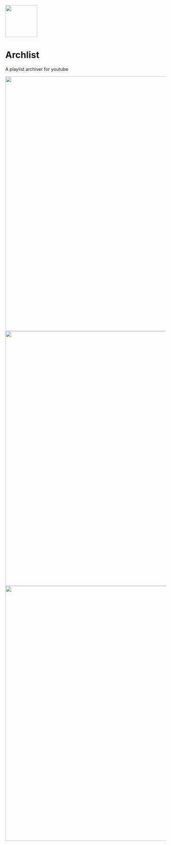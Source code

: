 <img src="https://i.imgur.com/OhCV5Rg.png" width=100>

# Archlist
A playlist archiver for youtube



<img src="https://i.imgur.com/UwlidRg.png" width=800>
<img src="https://i.imgur.com/aQMISkW.png" width=800>
<img src="https://i.imgur.com/UgOfY2R.png" width=800>
